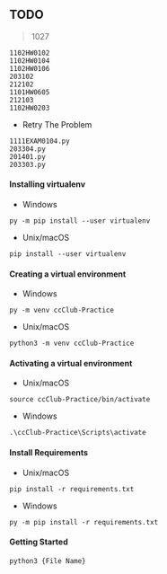## TODO

> 1027
```
1102HW0102
1102HW0104
1102HW0106
203102
212102
1101HW0605
212103
1102HW0203
```
- Retry The Problem
```
1111EXAM0104.py
203304.py
201401.py
203303.py
```

#### Installing virtualenv
- Windows
```
py -m pip install --user virtualenv
```
- Unix/macOS
```
pip install --user virtualenv
```

#### Creating a virtual environment
- Windows
```
py -m venv ccClub-Practice
```
- Unix/macOS
```
python3 -m venv ccClub-Practice
```

#### Activating a virtual environment
- Unix/macOS
```
source ccClub-Practice/bin/activate
```
- Windows
```
.\ccClub-Practice\Scripts\activate
```

#### Install Requirements
- Unix/macOS
```
pip install -r requirements.txt
```
- Windows
```
py -m pip install -r requirements.txt
```


#### Getting Started

```
python3 {File Name}
```